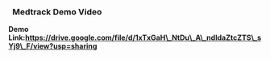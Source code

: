### &nbsp;                                                                                                                          				     **Medtrack Demo Video** 



**Demo Link:https://drive.google.com/file/d/1xTxGaH\_NtDu\_A\_ndldaZtcZTS\_sYj9\_F/view?usp=sharing**

